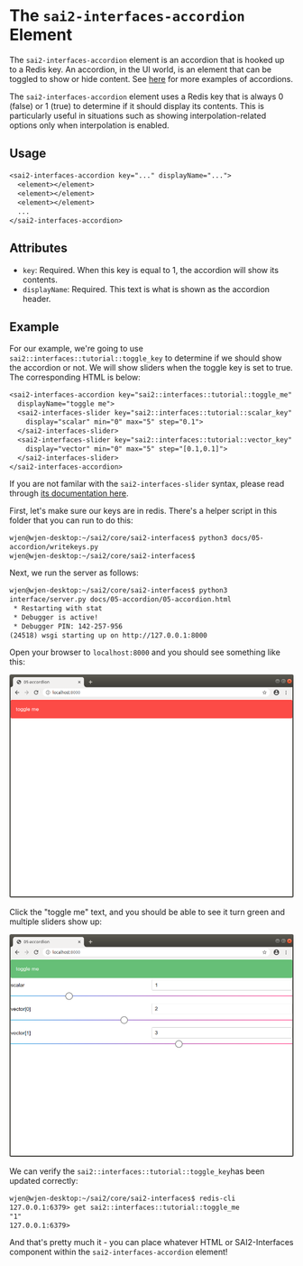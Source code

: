 The `sai2-interfaces-accordion` Element
=======================================
The `sai2-interfaces-accordion` element is an accordion that is hooked up to a Redis key. An accordion, in the UI world, is an element that can be toggled to show or hide content. See [here](https://semantic-ui.com/modules/accordion.html#/definition) for more examples of accordions.

The `sai2-interfaces-accordion` element uses a Redis key that is always 0 (false) or 1 (true) to determine if it should display its contents. This is particularly useful in situations such as showing interpolation-related options only when interpolation is enabled.

## Usage
```
<sai2-interfaces-accordion key="..." displayName="...">
  <element></element>
  <element></element>
  <element></element>
  ...
</sai2-interfaces-accordion>
```

## Attributes
* `key`: Required. When this key is equal to 1, the accordion will show its contents.
* `displayName`: Required. This text is what is shown as the accordion header.

## Example
For our example, we're going to use `sai2::interfaces::tutorial::toggle_key` to determine if we should show the accordion or not. We will show sliders when the toggle key is set to true. The corresponding HTML is below:

```
<sai2-interfaces-accordion key="sai2::interfaces::tutorial::toggle_me" 
  displayName="toggle me">
  <sai2-interfaces-slider key="sai2::interfaces::tutorial::scalar_key" 
    display="scalar" min="0" max="5" step="0.1">
  </sai2-interfaces-slider>
  <sai2-interfaces-slider key="sai2::interfaces::tutorial::vector_key" 
    display="vector" min="0" max="5" step="[0.1,0.1]">
  </sai2-interfaces-slider>
</sai2-interfaces-accordion>
```

If you are not familar with the `sai2-interfaces-slider` syntax, please read through [its documentation here](../04-slider/04-slider.md).

First, let's make sure our keys are in redis. There's a helper script in this folder that you can run to do this:
```
wjen@wjen-desktop:~/sai2/core/sai2-interfaces$ python3 docs/05-accordion/writekeys.py 
wjen@wjen-desktop:~/sai2/core/sai2-interfaces$ 
```

Next, we run the server as follows:
```
wjen@wjen-desktop:~/sai2/core/sai2-interfaces$ python3 interface/server.py docs/05-accordion/05-accordion.html 
 * Restarting with stat
 * Debugger is active!
 * Debugger PIN: 142-257-956
(24518) wsgi starting up on http://127.0.0.1:8000
```

Open your browser to `localhost:8000` and you should see something like this:

![accordion initial](./accordion-initial.png)

Click the "toggle me" text, and you should be able to see it turn green and multiple sliders show up:

![accordion toggled](./accordion-toggled.png)

We can verify the `sai2::interfaces::tutorial::toggle_key`has been updated correctly:
```
wjen@wjen-desktop:~/sai2/core/sai2-interfaces$ redis-cli
127.0.0.1:6379> get sai2::interfaces::tutorial::toggle_me
"1"
127.0.0.1:6379> 
``` 

And that's pretty much it - you can place whatever HTML or SAI2-Interfaces component within the `sai2-interfaces-accordion` element!